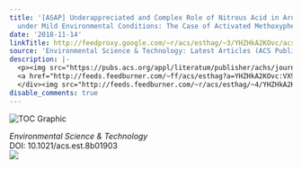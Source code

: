 ```yaml
---
title: '[ASAP] Underappreciated and Complex Role of Nitrous Acid in Aromatic Nitration
  under Mild Environmental Conditions: The Case of Activated Methoxyphenols'
date: '2018-11-14'
linkTitle: http://feedproxy.google.com/~r/acs/esthag/~3/YHZHkA2KOvc/acs.est.8b01903
source: 'Environmental Science & Technology: Latest Articles (ACS Publications)'
description: |-
  <p><img src="https://pubs.acs.org/appl/literatum/publisher/achs/journals/content/esthag/0/esthag.ahead-of-print/acs.est.8b01903/20181114/images/medium/es-2018-01903a_0006.gif" alt="TOC Graphic"/></p><div><cite>Environmental Science & Technology</cite></div><div>DOI: 10.1021/acs.est.8b01903</div><div class="feedflare">
  <a href="http://feeds.feedburner.com/~ff/acs/esthag?a=YHZHkA2KOvc:VX9m6RQtBAI:yIl2AUoC8zA"><img src="http://feeds.feedburner.com/~ff/acs/esthag?d=yIl2AUoC8zA" border="0"></img></a>
  </div><img src="http://feeds.feedburner.com/~r/acs/esthag/~4/YHZHkA2KOvc" height="1" width="1" ...
disable_comments: true
---
```

<p><img src="https://pubs.acs.org/appl/literatum/publisher/achs/journals/content/esthag/0/esthag.ahead-of-print/acs.est.8b01903/20181114/images/medium/es-2018-01903a_0006.gif" alt="TOC Graphic"/></p><div><cite>Environmental Science & Technology</cite></div><div>DOI: 10.1021/acs.est.8b01903</div><div class="feedflare">
<a href="http://feeds.feedburner.com/~ff/acs/esthag?a=YHZHkA2KOvc:VX9m6RQtBAI:yIl2AUoC8zA"><img src="http://feeds.feedburner.com/~ff/acs/esthag?d=yIl2AUoC8zA" border="0"></img></a>
</div><img src="http://feeds.feedburner.com/~r/acs/esthag/~4/YHZHkA2KOvc" height="1" width="1" ...